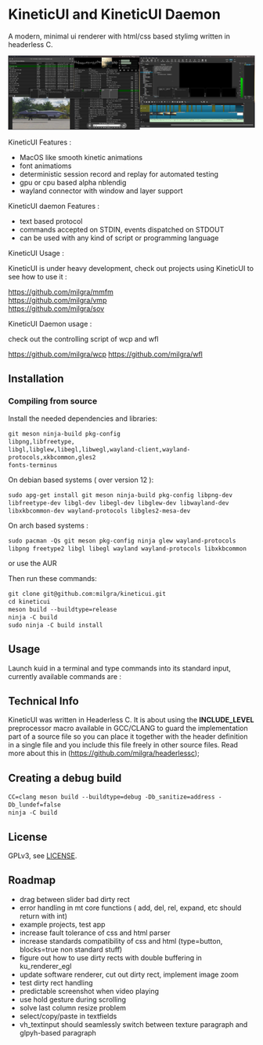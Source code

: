 # KineticUI and KineticUI Daemon

A modern, minimal ui renderer with html/css based stylimg written in headerless C.

[![alt text](screenshot.png)](https://www.youtube.com/watch?v=5_f0dCKl6Uo)

KineticUI Features :
- MacOS like smooth kinetic animations
- font animatioms
- deterministic session record and replay for automated testing
- gpu or cpu based alpha nblendig
- wayland connector with window and layer support

KineticUI daemon Features :
- text based protocol
- commands accepted on STDIN, events dispatched on STDOUT
- can be used with any kind of script or programming language

KineticUI Usage :

KineticUI is under heavy development, check out projects using KineticUI to see how to use it :

https://github.com/milgra/mmfm  
https://github.com/milgra/vmp  
https://github.com/milgra/sov  

KineticUI Daemon usage :

check out the controlling script of wcp and wfl

https://github.com/milgra/wcp
https://github.com/milgra/wfl

## Installation

### Compiling from source

Install the needed dependencies and libraries:

```
git meson ninja-build pkg-config
libpng,libfreetype,
libgl,libglew,libegl,libwegl,wayland-client,wayland-protocols,xkbcommon,gles2
fonts-terminus
````

On debian based systems ( over version 12 ):
```
sudo apg-get install git meson ninja-build pkg-config libpng-dev libfreetype-dev libgl-dev libegl-dev libglew-dev libwayland-dev libxkbcommon-dev wayland-protocols libgles2-mesa-dev

```

On arch based systems :
```
sudo pacman -Qs git meson pkg-config ninja glew wayland-protocols libpng freetype2 libgl libegl wayland wayland-protocols libxkbcommon 
```
or use the AUR

Then run these commands:

```
git clone git@github.com:milgra/kineticui.git
cd kineticui
meson build --buildtype=release
ninja -C build
sudo ninja -C build install
```

## Usage

Launch kuid in a terminal and type commands into its standard input, currently available commands are :


## Technical Info ##

KineticUI was written in Headerless C. It is about using the __INCLUDE_LEVEL__ preprocessor macro available in GCC/CLANG to guard the implementation part of a source file so you can place it together with the header definition in a single file and you include this file freely in other source files. Read more about this in (https://github.com/milgra/headerlessc);

## Creating a debug build ##

```
CC=clang meson build --buildtype=debug -Db_sanitize=address -Db_lundef=false
ninja -C build
```

## License ##

GPLv3, see [LICENSE](/LICENSE).

## Roadmap ##

- drag between slider bad dirty rect
- error handling in mt core functions ( add, del, rel, expand, etc should return with int)
- example projects, test app
- increase fault tolerance of css and html parser
- increase standards compatibility of css and html (type=button, blocks=true non standard stuff)
- figure out how to use dirty rects with double buffering in ku_renderer_egl
- update software renderer, cut out dirty rect, implement image zoom
- test dirty rect handling
- predictable screenshot when video playing
- use hold gesture during scrolling
- solve last column resize problem
- select/copy/paste in textfields
- vh_textinput should seamlessly switch between texture paragraph and glpyh-based paragraph
